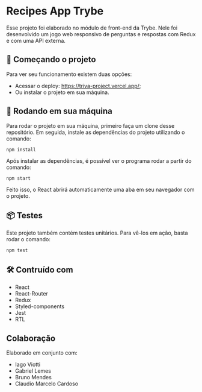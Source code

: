 # Recipes App Trybe

Esse projeto foi elaborado no módulo de front-end da Trybe. Nele foi desenvolvido um jogo web responsivo de perguntas e respostas com Redux e com uma API externa. 
## 🚀 Começando o projeto

Para ver seu funcionamento existem duas opções:

* Acessar o deploy: https://triva-project.vercel.app/;
* Ou instalar o projeto em sua máquina. 

## 🔧 Rodando em sua máquina

Para rodar o projeto em sua máquina, primeiro faça um clone desse repositório. Em seguida, instale as dependências do projeto utilizando o comando:
```
npm install
```
Após instalar as dependências, é possível ver o programa rodar a partir do comando:
```
npm start
```
Feito isso, o React abrirá automaticamente uma aba em seu navegador com o projeto.

## 📦 Testes

Este projeto também contém testes unitários. Para vê-los em ação, basta rodar o comando:
```
npm test
```

## 🛠️ Contruído com

* React
* React-Router
* Redux
* Styled-components
* Jest
* RTL

## Colaboração

Elaborado em conjunto com:

* Iago Viotti
* Gabriel Lemes
* Bruno Mendes
* Claudio Marcelo Cardoso


